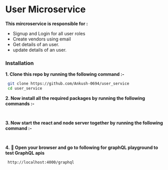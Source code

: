 # User Microservice 

**This mircroservice is responsible for :**

 - Signup and Login for all user roles
 - Create vendors using email
 - Get details of an user.
 - update details of an user.


### Installation

**1. Clone this repo by running the following command :-**
 ```bash
  git clone https://github.com/Ankush-0694/user_service
  cd user_service
 ```
 
 **2. Now install all the required packages by running the following commands :-**
 ```bash
  
 ```
 **3. Now start the react and node server together by running the following command :-**
 ```bash
  
 ```
 **4.** **🎉  Open your browser and go to following for graphQL playground to test GraphQL apis**
 ```bash
  http://localhost:4000/graphql
 ```
 
